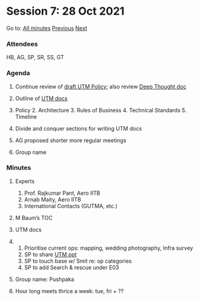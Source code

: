 # Session 7: 28 Oct 2021

Go to: [All minutes](../../index.md) [Previous](24.md) [Next](../10/01.md)

### Attendees

HB, AG, SP, SR, SS, GT

### Agenda

1. Continue review of [draft UTM Policy](https://drive.google.com/open?id=1uHR_stHsnpV2MR4FxY3xKrEcqRx_tdV4); also review [Deep Thought doc](https://docs.google.com/document/d/1WVaG8AxrmrVPMeRAVu2D1grIwpu2j1nPSlIJYKCz8Fc/edit?usp=sharing)

2. Outline of [UTM docs](https://docs.google.com/document/d/1L1p6_3is8TM4m6x7KSX25thlL8-mT6DCRg2QMQ4uWNE/edit?usp=sharing)

3. Policy
    2. Architecture
    3. Rules of Business
    4. Technical Standards
    5. Timeline

4. Divide and conquer sections for writing UTM docs

5. AG proposed shorter more regular meetings

6. Group name

### Minutes

1. Experts

    1. Prof. Rajkumar Pant, Aero IITB
    2. Arnab Maity, Aero IITB
    3. International Contacts (GUTMA, etc.)

1. M Baum’s TOC

2. UTM docs

3. 1. Prioritise current ops: mapping, wedding photography, Infra survey
    2. SP to share [UTM ppt](https://drive.google.com/drive/folders/1D9edThFPiUODj40zNACKbdCpLsgHBec3)
    3. SP to touch base w/ Smit re: op categories
    4. SP to add Search & rescue under E03

4. Group name: Pushpaka

5. Hour long meets thrice a week: tue, fri + ??
